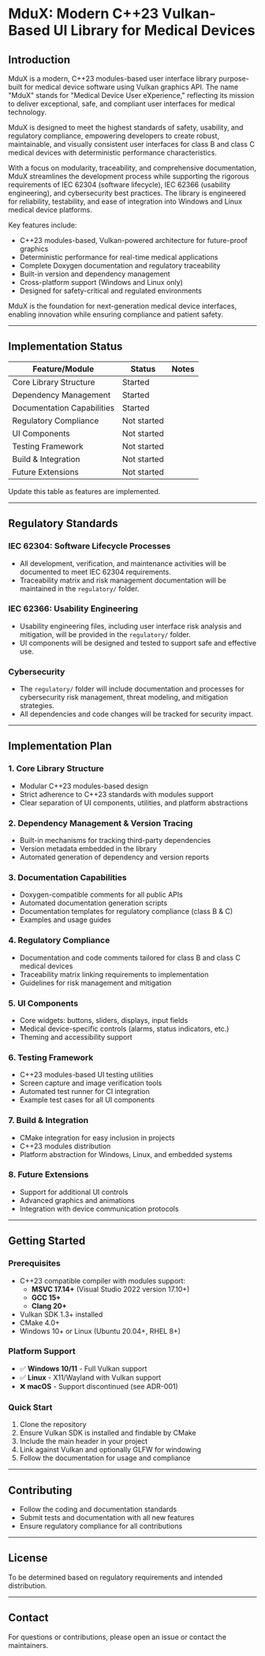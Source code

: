 

# MduX: Modern C++23 Vulkan-Based UI Library for Medical Devices


## Introduction
MduX is a modern, C++23 modules-based user interface library purpose-built for medical device software using Vulkan graphics API. The name "MduX" stands for "Medical Device User eXperience," reflecting its mission to deliver exceptional, safe, and compliant user interfaces for medical technology.

MduX is designed to meet the highest standards of safety, usability, and regulatory compliance, empowering developers to create robust, maintainable, and visually consistent user interfaces for class B and class C medical devices with deterministic performance characteristics.

With a focus on modularity, traceability, and comprehensive documentation, MduX streamlines the development process while supporting the rigorous requirements of IEC 62304 (software lifecycle), IEC 62366 (usability engineering), and cybersecurity best practices. The library is engineered for reliability, testability, and ease of integration into Windows and Linux medical device platforms.

Key features include:
- C++23 modules-based, Vulkan-powered architecture for future-proof graphics
- Deterministic performance for real-time medical applications
- Complete Doxygen documentation and regulatory traceability
- Built-in version and dependency management
- Cross-platform support (Windows and Linux only)
- Designed for safety-critical and regulated environments

MduX is the foundation for next-generation medical device interfaces, enabling innovation while ensuring compliance and patient safety.

---


## Implementation Status

| Feature/Module                | Status      | Notes |
|-------------------------------|-------------|-------|
| Core Library Structure        | Started     |       |
| Dependency Management         | Started     |       |
| Documentation Capabilities    | Started     |       |
| Regulatory Compliance         | Not started |       |
| UI Components                 | Not started |       |
| Testing Framework             | Not started |       |
| Build & Integration           | Not started |       |
| Future Extensions             | Not started |       |

Update this table as features are implemented.

---

## Regulatory Standards

### IEC 62304: Software Lifecycle Processes
- All development, verification, and maintenance activities will be documented to meet IEC 62304 requirements.
- Traceability matrix and risk management documentation will be maintained in the `regulatory/` folder.

### IEC 62366: Usability Engineering
- Usability engineering files, including user interface risk analysis and mitigation, will be provided in the `regulatory/` folder.
- UI components will be designed and tested to support safe and effective use.

### Cybersecurity
- The `regulatory/` folder will include documentation and processes for cybersecurity risk management, threat modeling, and mitigation strategies.
- All dependencies and code changes will be tracked for security impact.

---

## Implementation Plan

### 1. Core Library Structure
- Modular C++23 modules-based design
- Strict adherence to C++23 standards with modules support
- Clear separation of UI components, utilities, and platform abstractions

### 2. Dependency Management & Version Tracing
- Built-in mechanisms for tracking third-party dependencies
- Version metadata embedded in the library
- Automated generation of dependency and version reports

### 3. Documentation Capabilities
- Doxygen-compatible comments for all public APIs
- Automated documentation generation scripts
- Documentation templates for regulatory compliance (class B & C)
- Examples and usage guides

### 4. Regulatory Compliance
- Documentation and code comments tailored for class B and class C medical devices
- Traceability matrix linking requirements to implementation
- Guidelines for risk management and mitigation

### 5. UI Components
- Core widgets: buttons, sliders, displays, input fields
- Medical device-specific controls (alarms, status indicators, etc.)
- Theming and accessibility support

### 6. Testing Framework
- C++23 modules-based UI testing utilities
- Screen capture and image verification tools
- Automated test runner for CI integration
- Example test cases for all UI components

### 7. Build & Integration
- CMake integration for easy inclusion in projects
- C++23 modules distribution
- Platform abstraction for Windows, Linux, and embedded systems

### 8. Future Extensions
- Support for additional UI controls
- Advanced graphics and animations
- Integration with device communication protocols

---

## Getting Started

### Prerequisites
- C++23 compatible compiler with modules support:
  - **MSVC 17.14+** (Visual Studio 2022 version 17.10+)
  - **GCC 15+**
  - **Clang 20+**
- Vulkan SDK 1.3+ installed
- CMake 4.0+
- Windows 10+ or Linux (Ubuntu 20.04+, RHEL 8+)

### Platform Support
- ✅ **Windows 10/11** - Full Vulkan support
- ✅ **Linux** - X11/Wayland with Vulkan support
- ❌ **macOS** - Support discontinued (see ADR-001)

### Quick Start
1. Clone the repository
2. Ensure Vulkan SDK is installed and findable by CMake
3. Include the main header in your project
4. Link against Vulkan and optionally GLFW for windowing
5. Follow the documentation for usage and compliance

---

## Contributing
- Follow the coding and documentation standards
- Submit tests and documentation with all new features
- Ensure regulatory compliance for all contributions

---

## License
To be determined based on regulatory requirements and intended distribution.

---

## Contact
For questions or contributions, please open an issue or contact the maintainers.
